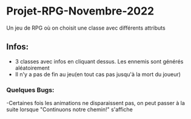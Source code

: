 # Projet-RPG-Novembre-2022
Un jeu de RPG où on choisit une classe avec différents attributs

## Infos:
- 3 classes avec infos en cliquant dessus. Les ennemis sont générés aléatoirement 
- Il n'y a pas de fin au jeu(en tout cas pas jusqu'à la mort du joueur)

### Quelques Bugs:
-Certaines fois les animations ne disparaissent pas, on peut passer à la suite lorsque "Continuons notre chemin!" s'affiche

